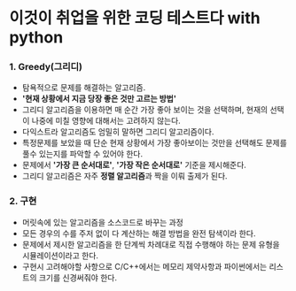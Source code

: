# 이것이 취업을 위한 코딩 테스트다 with python

### 1. Greedy(그리디)
* 탐욕적으로 문제를 해결하는 알고리즘.
* **'현재 상황에서 지금 당장 좋은 것만 고르는 방법'** 
* 그리디 알고리즘을 이용하면 매 순간 가장 좋아 보이는 것을 선택하며, 현재의 선택이 나중에 미칠 영향에 대해서는 고려하지 않는다.
* 다익스트라 알고리즘도 엄밀히 말하면 그리디 알고리즘이다.
* 특정문제를 보았을 때 단순 현재 상황에서 가장 좋아보이는 것만을 선택해도 문제를 풀수 있는지를 파악할 수 있어야 한다.
* 문제에서 **'가장 큰 순서대로'**, **'가장 작은 순서대로'** 기준을 제시해준다.
* 그리디 알고리즘은 자주 **정렬 알고리즘**과 짝을 이뤄 출제가 된다.

### 2. 구현
* 머릿속에 있는 알고리즘을 소스코드로 바꾸는 과정
* 모든 경우의 수를 주저 없이 다 계산하는 해결 방법을 완전 탐색이라 한다.
* 문제에서 제시한 알고리즘을 한 단계씩 차례대로 직접 수행해야 하는 문제 유형을 시뮬레이션이라고 한다.
* 구현시 고려해야할 사항으로 C/C++에서는 메모리 제약사항과 파이썬에서는 리스트의 크기를 신경써줘야 한다.
